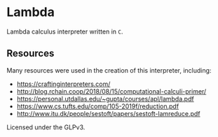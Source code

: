 # Lambda
Lambda calculus interpreter written in `C`.

## Resources
Many resources were used in the creation of this interpreter, including:
 - https://craftinginterpreters.com/
 - http://blog.rchain.coop/2018/08/15/computational-calculi-primer/
 - https://personal.utdallas.edu/~gupta/courses/apl/lambda.pdf
 - https://www.cs.tufts.edu/comp/105-2019f/reduction.pdf
 - http://www.itu.dk/people/sestoft/papers/sestoft-lamreduce.pdf

Licensed under the GLPv3.
